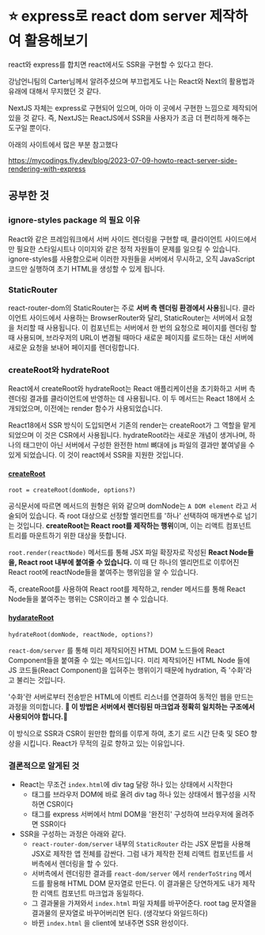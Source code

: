 # ⭐ express로 react dom server 제작하여 활용해보기

react와 express를 합치면 react에서도 SSR을 구현할 수 있다고 한다.

강남언니팀의 Carter님께서 알려주셨으며 부끄럽게도 나는 React와 Next의 활용법과 유래에 대해서 무지했던 것 같다.

NextJS 자체는 express로 구현되어 있으며, 아마 이 곳에서 구현한 느낌으로 제작되어 있을 것 같다. 즉, NextJS는 ReactJS에서 SSR을 사용자가 조금 더 편리하게 해주는 도구일 뿐이다.

아래의 사이트에서 많은 부분 참고했다

https://mycodings.fly.dev/blog/2023-07-09-howto-react-server-side-rendering-with-express

## 공부한 것

### ignore-styles package 의 필요 이유

React와 같은 프레임워크에서 서버 사이드 렌더링을 구현할 때, 클라이언트 사이드에서만 필요한 스타일시트나 이미지와 같은 정적 자원들이 문제를 일으킬 수 있습니다. ignore-styles를 사용함으로써 이러한 자원들을 서버에서 무시하고, 오직 JavaScript 코드만 실행하여 초기 HTML을 생성할 수 있게 됩니다.

### StaticRouter

react-router-dom의 StaticRouter는 주로 **서버 측 렌더링 환경에서 사용**됩니다. 클라이언트 사이드에서 사용하는 BrowserRouter와 달리, StaticRouter는 서버에서 요청을 처리할 때 사용됩니다. 이 컴포넌트는 서버에서 한 번의 요청으로 페이지를 렌더링 할 때 사용되며, 브라우저의 URL이 변경될 때마다 새로운 페이지를 로드하는 대신 서버에 새로운 요청을 보내어 페이지를 렌더링합니다.


### createRoot와 hydrateRoot

React에서 createRoot와 hydrateRoot는 React 애플리케이션을 초기화하고 서버 측 렌더링 결과를 클라이언트에 반영하는 데 사용됩니다. 이 두 메서드는 React 18에서 소개되었으며, 이전에는 render 함수가 사용되었습니다.

React18에서 SSR 방식이 도입되면서 기존의 render는 createRoot가 그 역할을 맡게 되었으며 이 것은 CSR에서 사용됩니다. hydrateRoot라는 새로운 개념이 생겨나며, 하나의 태그만이 아닌 서버에서 구성한 완전한 html 뼈대에 js 파일의 결과만 붙여넣을 수 있게 되었습니다. 이 것이 react에서 SSR을 지원한 것입니다.

#### [createRoot](https://react.dev/reference/react-dom/client/createRoot)

`root = createRoot(domNode, options?)`

공식문서에 따르면 메서드의 원형은 위와 같으며 domNode는 `A DOM element` 라고 서술되어 있습니다. 즉 root 대상으로 선정할 엘리먼트를 '하나' 선택하여 매개변수로 넘기는 것입니다. **createRoot는 React root를 제작하는 행위**이며, 이는 리액트 컴포넌트 트리를 마운트하기 위한 대상을 뜻합니다.

`root.render(reactNode)` 메서드를 통해 JSX 파일 확장자로 작성된 **React Node들을, React root 내부에 붙여줄 수 있습니다.** 이 때 단 하나의 엘리먼트로 이루어진 React root에 reactNode들을 붙여주는 행위임을 알 수 있습니다. 

즉, createRoot를 사용하여 React root를 제작하고, render 메서드를 통해 React Node들을 붙여주는 행위는 CSR이라고 볼 수 있습니다.


#### [hydarateRoot](https://react.dev/reference/react-dom/client/hydrateRoot)

`hydrateRoot(domNode, reactNode, options?)`

`react-dom/server` 를 통해 미리 제작되어진 HTML DOM 노드들에 React Component들을 붙여줄 수 있는 메서드입니다. 미리 제작되어진 HTML Node 들에 JS 코드들(React Component)을 입혀주는 행위이기 때문에 hydration, 즉 '수화'라고 불리는 것입니다. 

'수화'란 서버로부터 전송받은 HTML에 이벤트 리스너를 연결하여 동적인 웹을 만드는 과정을 의미합니다. **💫 이 방법은 서버에서 렌더링된 마크업과 정확히 일치하는 구조에서 사용되어야 합니다.💫**

이 방식으로 SSR과 CSR이 원만한 합의를 이루게 하여, 초기 로드 시간 단축 및 SEO 향상을 시킵니다. React가 무적의 길로 향하고 있는 이유입니다.

### 결론적으로 알게된 것

- React는 무조건 `index.html`에 div tag 달랑 하나 있는 상태에서 시작한다
  - 태그를 브라우저 DOM에 바로 올려 div tag 하나 있는 상태에서 웹구성을 시작하면 CSR이다
  - 태그를 express 서버에서 html DOM을 '완전히'  구성하여 브라우저에 올려주면 SSR이다
- SSR을 구성하는 과정은 아래와 같다.
  - `react-router-dom/server` 내부의 `StaticRouter` 라는 JSX 문법을 사용해 JSX로 제작한 앱 전체를 감싼다. 그럼 내가 제작한 전체 리액트 컴포넌트를 서버측에서 렌더링을 할 수 있다.
  - 서버측에서 렌더링한 결과를 `react-dom/server` 에서 `renderToString` 메서드를 활용해 HTML DOM 문자열로 만든다. 이 결과물은 당연하게도 내가 제작한 리액트 컴포넌트 마크업과 동일하다.
  - 그 결과물을 가져와서 `index.html` 파일 자체를 바꾸어준다. root tag 문자열을 결과물의 문자열로 바꾸어버리면 된다. (생각보다 와일드하다)
  - 바뀐 `index.html` 을 client에 보내주면 SSR 완성이다.